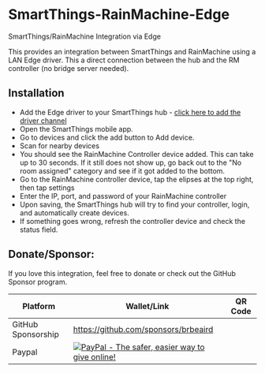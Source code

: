 # SmartThings-RainMachine-Edge
SmartThings/RainMachine Integration via Edge

This provides an integration between SmartThings and RainMachine using a LAN Edge driver. This a direct connection between the hub and the RM controller (no bridge server needed).


## Installation
  - Add the Edge driver to your SmartThings hub - [click here to add the driver channel](https://bestow-regional.api.smartthings.com/invite/BxlrLZK3GxMP)
  - Open the SmartThings mobile app.
  - Go to devices and click the add button to Add device.
  - Scan for nearby devices
  - You should see the RainMachine Controller device added. This can take up to 30 seconds. If it still does not show up, go back out to the "No room assigned" category and see if it got added to the bottom.
  - Go to the RainMachine controller device, tap the elipses at the top right, then tap settings
  - Enter the IP, port, and password of your RainMachine controller
  - Upon saving, the SmartThings hub will try to find your controller, login, and automatically create devices.
  - If something goes wrong, refresh the controller device and check the status field.

## Donate/Sponsor:

If you love this integration, feel free to donate or check out the GitHub Sponsor program.

| Platform        | Wallet/Link | QR Code  |
|------------- |-------------|------|
| GitHub Sponsorship      | https://github.com/sponsors/brbeaird |  |
| Paypal      | [![PayPal - The safer, easier way to give online!](https://www.paypalobjects.com/en_US/i/btn/btn_donate_LG.gif "Donate")](https://www.paypal.com/cgi-bin/webscr?cmd=_s-xclick&hosted_button_id=6QH4Y5KCESYPY) |

